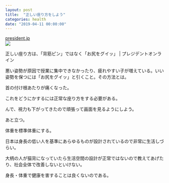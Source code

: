 ```yaml
---
layout: post
title:  "正しい座り方をしよう"
categories: health
date: "2019-04-11 00:00:00"
---
```


<div class="card">
  <a href="https://president.jp/articles/-/15024"></a>
  <div class="card__header">
    <a href="https://president.jp/articles/-/15024">president.jp</a>
  </div>
  <div class="card__image">
    <img src="https://president.ismcdn.jp/mwimgs/d/b/-/img_dbd11e66373c10766288bfd7c34b787212966.jpg">
  </div>
  <div class="card__title">
    <p>正しい座り方は、「背筋ピン」ではなく「お尻をグイッ」 | プレジデントオンライン</p>
  </div>
  <div class="card__description">
    <p>悪い姿勢が原因で授業に集中できなかったり、疲れやすい子が増えている。いい姿勢を保つには「お尻をグイッ」と引くこと。その方法とは。</p>
  </div>
</div>


首の付け根あたりが痛くなった。

これをどうにかするには正常な座り方をする必要がある。

んで、視力も下がってきたので頑張って画面を見るようにしよう。

あと立つ。

体重を標準体重にする。

日本は身長の低い人を基準にあらゆるものが設計されているので非常に生活しづらい。

大柄の人が猫背になっていたら生活空間の設計が正常ではないので教えてあげたり、社会全体で改善しないといけない。

身長・体重で健康を害することは良くないのである。
